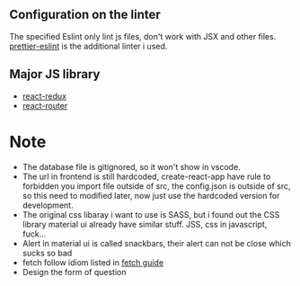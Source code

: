 ## Configuration on the linter

The specified Eslint only lint js files, don't work with JSX and other files. [prettier-eslint](https://github.com/prettier/prettier-eslint) is the additional linter i used.

## Major JS library
* [react-redux](https://react-redux.js.org/)
* [react-router](https://reactrouter.com/)

# Note
* The database file is gitignored, so it won't show in vscode.
* The url in frontend is still hardcoded, create-react-app have rule to forbidden you import file outside of src, the config.json is outside of src, so this need to modified later, now just use the hardcoded version for development.
* The original css libaray i want to use is SASS, but i found out the CSS library material ui already have similar stuff. JSS, css in javascript, fuck...
* Alert in material ui is called snackbars, their alert can not be close which sucks so bad
* fetch follow idiom listed in [fetch guide](https://gist.github.com/odewahn/5a5eeb23279eed6a80d7798fdb47fe91)
* Design the form of question